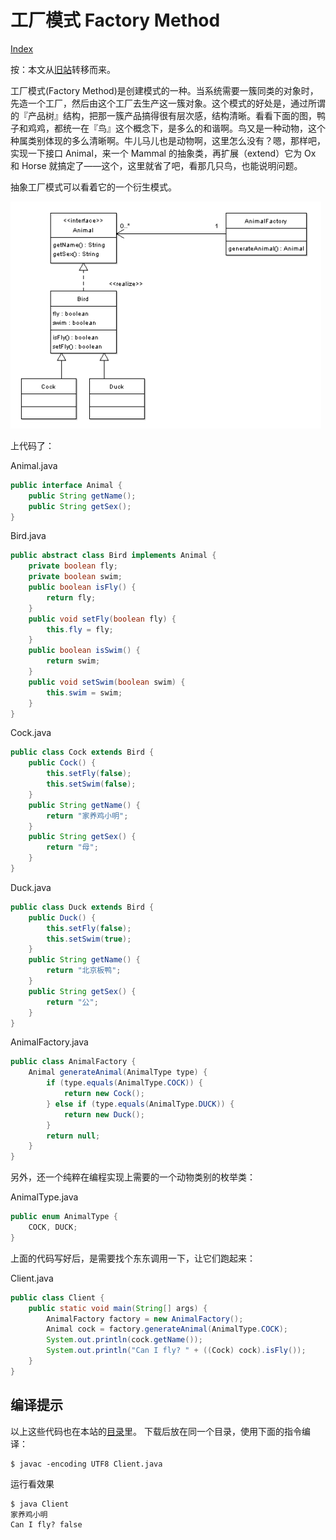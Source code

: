 # 工厂模式 Factory Method

[Index](../index.md)

按：本文从[旧站](https://sites.google.com/site/iridiumsite/it/software-engineering/design-pattern/Factory-Method)转移而来。

工厂模式(Factory Method)是创建模式的一种。当系统需要一簇同类的对象时，先造一个工厂，然后由这个工厂去生产这一簇对象。这个模式的好处是，通过所谓的『产品树』结构，把那一簇产品搞得很有层次感，结构清晰。看看下面的图，鸭子和鸡鸡，都统一在『鸟』这个概念下，是多么的和谐啊。鸟又是一种动物，这个种属类别体现的多么清晰啊。牛儿马儿也是动物啊，这里怎么没有？嗯，那样吧，实现一下接口 Animal，来一个 Mammal 的抽象类，再扩展（extend）它为 Ox 和 Horse 就搞定了——这个，这里就省了吧，看那几只鸟，也能说明问题。

抽象工厂模式可以看着它的一个衍生模式。

![Factory Method](../images/dp_factory_method.png)

上代码了：

Animal.java

```java
public interface Animal {
    public String getName();
    public String getSex();
}
```

Bird.java

```java
public abstract class Bird implements Animal {
    private boolean fly;
    private boolean swim;
    public boolean isFly() {
        return fly;
    }
    public void setFly(boolean fly) {
        this.fly = fly;
    }
    public boolean isSwim() {
        return swim;
    }
    public void setSwim(boolean swim) {
        this.swim = swim;
    }
}
```

Cock.java

```java
public class Cock extends Bird {
    public Cock() {
        this.setFly(false);
        this.setSwim(false);
    }
    public String getName() {
        return "家养鸡小明";
    }
    public String getSex() {
        return "母";
    }
}
```

Duck.java

```java
public class Duck extends Bird {
    public Duck() {
        this.setFly(false);
        this.setSwim(true);
    }
    public String getName() {
        return "北京板鸭";
    }
    public String getSex() {
        return "公";
    }
}
```

AnimalFactory.java

```java
public class AnimalFactory {
    Animal generateAnimal(AnimalType type) {
        if (type.equals(AnimalType.COCK)) {
            return new Cock();
        } else if (type.equals(AnimalType.DUCK)) {
            return new Duck();
        }
        return null;
    }
}
```

另外，还一个纯粹在编程实现上需要的一个动物类别的枚举类：

AnimalType.java

```java
public enum AnimalType {
    COCK, DUCK;
}
```

上面的代码写好后，是需要找个东东调用一下，让它们跑起来：

Client.java

```java
public class Client {
    public static void main(String[] args) {
        AnimalFactory factory = new AnimalFactory();
        Animal cock = factory.generateAnimal(AnimalType.COCK);
        System.out.println(cock.getName());
        System.out.println("Can I fly? " + ((Cock) cock).isFly());
    }
}
```

## 编译提示

以上这些代码也在本站的[目录](https://github.com/iridiumcao/iridiumcao.github.io/tree/master/java/code/dp_factory_factory)里。
下载后放在同一个目录，使用下面的指令编译：

```plaintext
$ javac -encoding UTF8 Client.java
```

运行看效果

```plaintext
$ java Client
家养鸡小明
Can I fly? false
```

